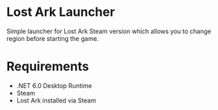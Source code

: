 # Lost Ark Launcher

Simple launcher for Lost Ark Steam version which allows you to change region before starting the game.

# Requirements

* .NET 6.0 Desktop Runtime
* Steam
* Lost Ark installed via Steam
